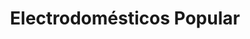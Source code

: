 ---
title: "Electrodomésticos Popular"
url: /tegucigalpa/electrodomesticos-popular/
shop: Allgemein
---